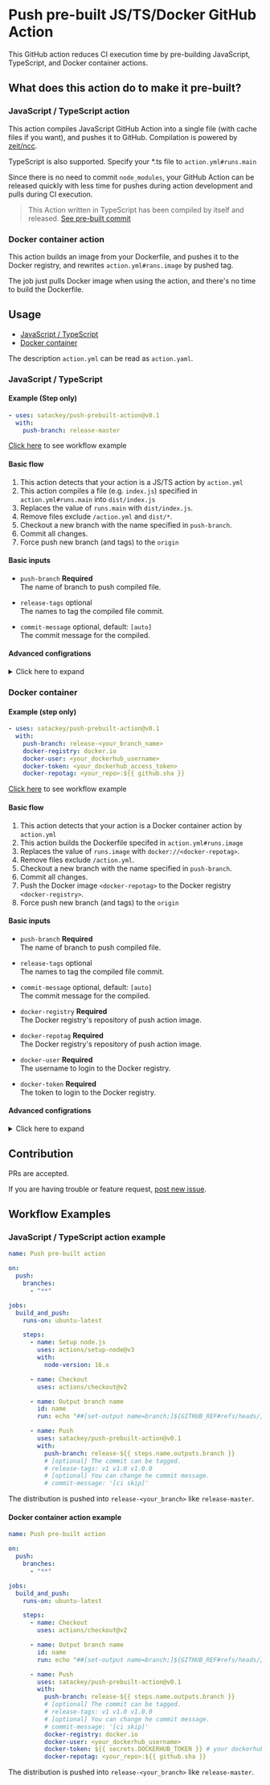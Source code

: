 # Push pre-built JS/TS/Docker GitHub Action

This GitHub action reduces CI execution time by pre-building JavaScript, TypeScript, and Docker container actions.

## What does this action do to make it pre-built?

### JavaScript / TypeScript action

This action compiles JavaScript GitHub Action into a single file (with cache files if you want), and pushes it to GitHub.
Compilation is powered by [zeit/ncc](https://github.com/zeit/ncc).

TypeScript is also supported. Specify your \*.ts file to `action.yml#runs.main`

Since there is no need to commit `node_modules`, your GitHub Action can be released quickly
with less time for pushes during action development and pulls during CI execution.

> This Action written in TypeScript has been compiled by itself and released.
> [See pre-built commit](https://github.com/satackey/push-js-action/tree/release-master)

### Docker container action

This action builds an image from your Dockerfile, and pushes it to the Docker registry,
and rewrites `action.yml#rans.image` by pushed tag.

The job just pulls Docker image when using the action, and there's no time to build the Dockerfile.

## Usage

- [JavaScript / TypeScript](#javascript--typescript)
- [Docker container](#docker-container)

The description `action.yml` can be read as `action.yaml`.

### JavaScript / TypeScript

#### Example (Step only)

```yaml
- uses: satackey/push-prebuilt-action@v0.1
  with:
    push-branch: release-master
```

[Click here](#javascript--typescript-action-example) to see workflow example

#### Basic flow

1. This action detects that your action is a JS/TS action by `action.yml`
1. This action compiles a file (e.g. `index.js`) specified in `action.yml#runs.main` into `dist/index.js`
1. Replaces the value of `runs.main` with `dist/index.js`.
1. Remove files exclude `/action.yml` and `dist/*`.
1. Checkout a new branch with the name specified in `push-branch`.
1. Commit all changes.
1. Force push new branch (and tags) to the `origin`

#### Basic inputs

<!-- COMMON DESCRIPTION -->

- `push-branch` **Required**  
   The name of branch to push compiled file.

<!-- COMMON DESCRIPTION -->

- `release-tags` optional  
   The names to tag the compiled file commit.

<!-- COMMON DESCRIPTION -->

- `commit-message` optional, default: `[auto]`  
   The commit message for the compiled.

#### Advanced configrations

<details>
<summary>Click here to expand</summary>

<!-- COMMON DESCRIPTION -->

- `committer-name` **Required**  
   default: `github-actions`  
   The name to set as git `user.name`.

<!-- COMMON DESCRIPTION -->

- `committer-email` **Required**  
   default: `actions@github.com`  
   The email to set as git `user.email`.

<!-- COMMON DESCRIPTION -->

- `execlude-from-cleanup` **Required**  
   default: `action.yml action.yaml dist .git`  
   Files/dirs to leave for commit.

<!-- COMMON DESCRIPTION -->

- `force-push` **Required**  
   default: `'true'`  
   Whether to force push to branch or tags.
  Either 'true' or 'false'.

- `js-build-command` **Required**  
 default: `ncc build --v8-cache {main}`  
 The command and arguments to build JavaScript or TypeScript files.
The artifacts must be in the dist/ directory and entrypoint must be dist/index.js.
</details>

### Docker container

#### Example (step only)

```yaml
- uses: satackey/push-prebuilt-action@v0.1
  with:
    push-branch: release-<your_branch_name>
    docker-registry: docker.io
    docker-user: <your_dockerhub_username>
    docker-token: <your_dockerhub_access_token>
    docker-repotag: <your_repo>:${{ github.sha }}
```

[Click here](#docker-container-action-example) to see workflow example

#### Basic flow

1. This action detects that your action is a Docker container action by `action.yml`
1. This action builds the Dockerfile specifed in `action.yml#runs.image`
1. Replaces the value of `runs.image` with `docker://<docker-repotag>`.
1. Remove files exclude `/action.yml`.
1. Checkout a new branch with the name specified in `push-branch`.
1. Commit all changes.
1. Push the Docker image `<docker-repotag>` to the Docker registry `<docker-registry>`.
1. Force push new branch (and tags) to the `origin`

#### Basic inputs

<!-- COMMON DESCRIPTION -->

- `push-branch` **Required**  
   The name of branch to push compiled file.

<!-- COMMON DESCRIPTION -->

- `release-tags` optional  
   The names to tag the compiled file commit.

<!-- COMMON DESCRIPTION -->

- `commit-message` optional, default: `[auto]`  
   The commit message for the compiled.

- `docker-registry` **Required**  
   The Docker registry's repository of push action image.

- `docker-repotag` **Required**  
   The Docker registry's repository of push action image.

- `docker-user` **Required**  
   The username to login to the Docker registry.

- `docker-token` **Required**  
   The token to login to the Docker registry.

#### Advanced configrations

<details>
<summary>Click here to expand</summary>

<!-- COMMON DESCRIPTION -->

- `committer-name` **Required**  
   default: `github-actions`  
   The name to set as git `user.name`.

<!-- COMMON DESCRIPTION -->

- `committer-email` **Required**  
   default: `actions@github.com`  
   The email to set as git `user.email`.

<!-- COMMON DESCRIPTION -->

- `execlude-from-cleanup` **Required**  
   default: `action.yml action.yaml dist .git`  
   Files/dirs to leave for commit.

<!-- COMMON DESCRIPTION -->

- `force-push` **Required**  
   default: `'true'`  
   Whether to force push to branch or tags.
  Either 'true' or 'false'.

- `docker-build-command` **Required**  
 default: `'true'`  
 The command and arguments to build Docker image.
</details>

## Contribution

PRs are accepted.

If you are having trouble or feature request, [post new issue](https://github.com/satackey/push-js-action/issues/new).

## Workflow Examples

### JavaScript / TypeScript action example

```yaml
name: Push pre-built action

on:
  push:
    branches:
      - "**"

jobs:
  build_and_push:
    runs-on: ubuntu-latest

    steps:
      - name: Setup node.js
        uses: actions/setup-node@v3
        with:
          node-version: 16.x

      - name: Checkout
        uses: actions/checkout@v2

      - name: Output branch name
        id: name
        run: echo "##[set-output name=branch;]${GITHUB_REF#refs/heads/}"

      - name: Push
        uses: satackey/push-prebuilt-action@v0.1
        with:
          push-branch: release-${{ steps.name.outputs.branch }}
          # [optional] The commit can be tagged.
          # release-tags: v1 v1.0 v1.0.0
          # [optional] You can change he commit message.
          # commit-message: '[ci skip]'
```

The distribution is pushed into `release-<your_branch>` like `release-master`.

#### Docker container action example

```yaml
name: Push pre-built action

on:
  push:
    branches:
      - "**"

jobs:
  build_and_push:
    runs-on: ubuntu-latest

    steps:
      - name: Checkout
        uses: actions/checkout@v2

      - name: Output branch name
        id: name
        run: echo "##[set-output name=branch;]${GITHUB_REF#refs/heads/}"

      - name: Push
        uses: satackey/push-prebuilt-action@v0.1
        with:
          push-branch: release-${{ steps.name.outputs.branch }}
          # [optional] The commit can be tagged.
          # release-tags: v1 v1.0 v1.0.0
          # [optional] You can change he commit message.
          # commit-message: '[ci skip]'
          docker-registry: docker.io
          docker-user: <your_dockerhub_username>
          docker-token: ${{ secrets.DOCKERHUB_TOKEN }} # your dockerhub access token
          docker-repotag: <your_repo>:${{ github.sha }}
```

The distribution is pushed into `release-<your_branch>` like `release-master`.
